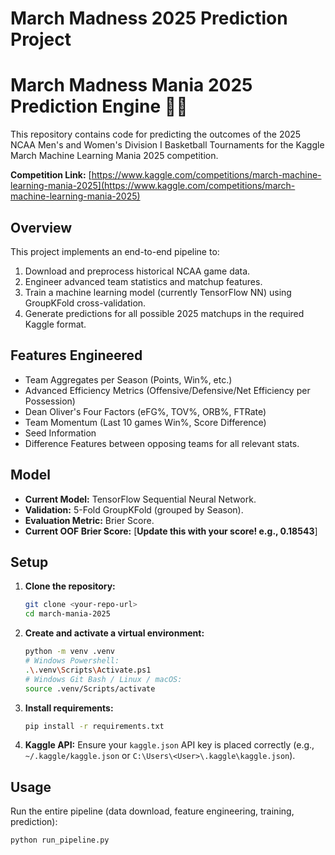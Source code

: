 # March Madness 2025 Prediction Project
# March Madness Mania 2025 Prediction Engine 🏀🧠

This repository contains code for predicting the outcomes of the 2025 NCAA Men's and Women's Division I Basketball Tournaments for the Kaggle March Machine Learning Mania 2025 competition.

**Competition Link:** [https://www.kaggle.com/competitions/march-machine-learning-mania-2025](https://www.kaggle.com/competitions/march-machine-learning-mania-2025)

## Overview

This project implements an end-to-end pipeline to:
1.  Download and preprocess historical NCAA game data.
2.  Engineer advanced team statistics and matchup features.
3.  Train a machine learning model (currently TensorFlow NN) using GroupKFold cross-validation.
4.  Generate predictions for all possible 2025 matchups in the required Kaggle format.

## Features Engineered

*   Team Aggregates per Season (Points, Win%, etc.)
*   Advanced Efficiency Metrics (Offensive/Defensive/Net Efficiency per Possession)
*   Dean Oliver's Four Factors (eFG%, TOV%, ORB%, FTRate)
*   Team Momentum (Last 10 games Win%, Score Difference)
*   Seed Information
*   Difference Features between opposing teams for all relevant stats.

## Model

*   **Current Model:** TensorFlow Sequential Neural Network.
*   **Validation:** 5-Fold GroupKFold (grouped by Season).
*   **Evaluation Metric:** Brier Score.
*   **Current OOF Brier Score:** [**Update this with your score! e.g., 0.18543**]

## Setup

1.  **Clone the repository:**
    ```bash
    git clone <your-repo-url>
    cd march-mania-2025
    ```
2.  **Create and activate a virtual environment:**
    ```bash
    python -m venv .venv
    # Windows Powershell:
    .\.venv\Scripts\Activate.ps1
    # Windows Git Bash / Linux / macOS:
    source .venv/Scripts/activate
    ```
3.  **Install requirements:**
    ```bash
    pip install -r requirements.txt
    ```
4.  **Kaggle API:** Ensure your `kaggle.json` API key is placed correctly (e.g., `~/.kaggle/kaggle.json` or `C:\Users\<User>\.kaggle\kaggle.json`).

## Usage

Run the entire pipeline (data download, feature engineering, training, prediction):
```bash
python run_pipeline.py 